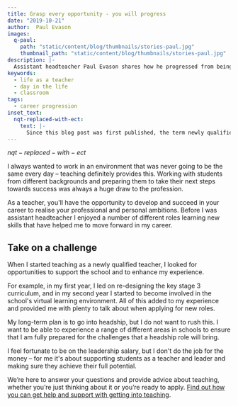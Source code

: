 ```yaml
---
title: Grasp every opportunity - you will progress
date: "2019-10-21"
author:  Paul Evason
images:
  q-paul:
    path: "static/content/blog/thumbnails/stories-paul.jpg"
    thumbnail_path: "static/content/blog/thumbnails/stories-paul.jpg"
description: |-
  Assistant headteacher Paul Evason shares how he progressed from being a new qualifed teacher to taking on a management role.
keywords:
  - life as a teacher
  - day in the life
  - classroom
tags:
  - career progression
inset_text:
  nqt-replaced-with-ect:
    text: |-
      Since this blog post was first published, the term newly qualified teacher (NQT) has been replaced with early career teacher (ECT). This describes a teacher in their first two years of teaching.
---
```


$nqt-replaced-with-ect$

I always wanted to work in an environment that was never going to be the same every day – teaching definitely provides this. Working with students from different backgrounds and preparing them to take their next steps towards success was always a huge draw to the profession.

As a teacher, you'll have the opportunity to develop and succeed in your career to realise your professional and personal ambitions. Before I was assistant headteacher I enjoyed a number of different roles learning new skills that have helped me to move forward in my career.

## Take on a challenge

When I started teaching as a newly qualified teacher, I looked for opportunities to support the school and to enhance my experience.

For example, in my first year, I led on re-designing the key stage 3 curriculum, and in my second year I started to become involved in the school's virtual learning environment. All of this added to my experience and provided me with plenty to talk about when applying for new roles.

My long-term plan is to go into headship, but I do not want to rush this. I want to be able to experience a range of different areas in schools to ensure that I am fully prepared for the challenges that a headship role will bring.

I feel fortunate to be on the leadership salary, but I don't do the job for the money – for me it's about supporting students as a teacher and leader and making sure they achieve their full potential.

We’re here to answer your questions and provide advice about teaching, whether you’re just thinking about it or you’re ready to apply. [Find out how you can get help and support with getting into teaching](/help-and-support).
